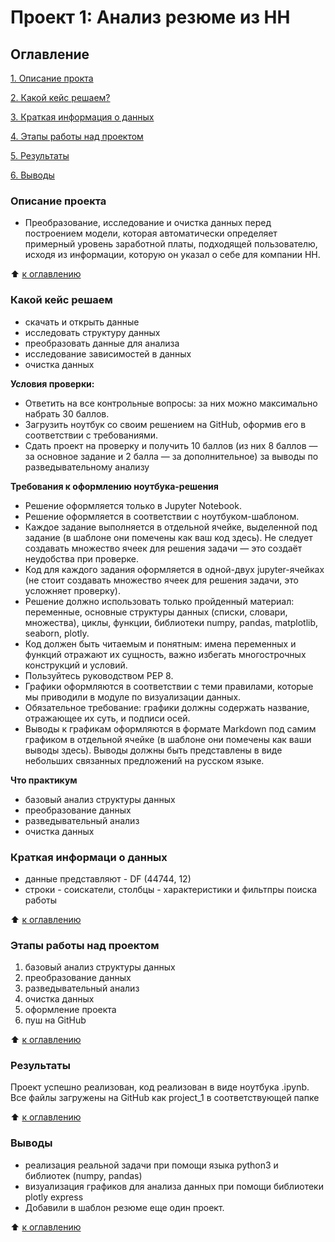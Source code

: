 # Проект 1: Анализ резюме из HH

## Оглавление
[1. Описание прокта](https://github.com/Good-PJ/sf_ds_practic/blob/main/project_1_data_analise_practice/README.md#Описание)


[2. Какой кейс решаем?](https://github.com/Good-PJ/sf_ds_practic/blob/main/project_1_data_analise_practice/README.md#Какой-кейс-решаем)

[3. Краткая информация о данных](https://github.com/Good-PJ/sf_ds_practic/blob/main/project_1_data_analise_practice/README.md#Краткая-информаци-о-данных)

[4. Этапы работы над проектом](https://github.com/Good-PJ/sf_ds_practic/blob/main/project_1_data_analise_practice/README.md#Этапы-работы-над-проектом)

[5. Результаты](https://github.com/Good-PJ/sf_ds_practic/blob/main/project_1_data_analise_practice/README.md#Результаты)

[6. Выводы](https://github.com/Good-PJ/sf_ds_practic/blob/main/project_1_data_analise_practice/README.md#Выводы)


### Описание проекта
- Преобразование, исследование и очистка данных перед построением модели, которая автоматически определяет примерный уровень заработной платы, подходящей пользователю, исходя из информации, которую он указал о себе для компании HH.

:arrow_up: [к оглавлению](https://github.com/Good-PJ/sf_ds_practic/blob/main/project_1_data_analise_practice/README.md#Оглавление)


### Какой кейс решаем
- скачать и открыть данные
- исследовать структуру данных
- преобразовать данные для анализа
- исследование зависимостей в данных
- очистка данных

**Условия проверки:**
- Ответить на все контрольные вопросы: за них можно максимально набрать 30 баллов.
- Загрузить ноутбук со своим решением на GitHub, оформив его в соответствии с требованиями.
- Сдать проект на проверку и получить 10 баллов (из них 8 баллов — за основное задание и 2 балла — за дополнительное) за выводы по разведывательному анализу

**Требования к оформлению ноутбука-решения**
- Решение оформляется только в Jupyter Notebook.
- Решение оформляется в соответствии с ноутбуком-шаблоном.
- Каждое задание выполняется в отдельной ячейке, выделенной под задание (в шаблоне они помечены как ваш код здесь). Не следует создавать множество ячеек для решения задачи — это создаёт неудобства при проверке.
- Код для каждого задания оформляется в одной-двух jupyter-ячейках (не стоит создавать множество ячеек для решения задачи, это усложняет проверку).
- Решение должно использовать только пройденный материал: переменные, основные структуры данных (списки, словари, множества), циклы, функции, библиотеки numpy, pandas, matplotlib, seaborn, plotly. 
- Код должен быть читаемым и понятным: имена переменных и функций отражают их сущность, важно избегать многострочных конструкций и условий.
- Пользуйтесь руководством PEP 8.
- Графики оформляются в соответствии с теми правилами, которые мы приводили в модуле по визуализации данных.
- Обязательное требование: графики должны содержать название, отражающее их суть, и подписи осей.
- Выводы к графикам оформляются в формате Markdown под самим графиком в отдельной ячейке (в шаблоне они помечены как ваши выводы здесь). Выводы должны быть представлены в виде небольших связанных предложений на русском языке.

**Что практикум**
- базовый анализ структуры данных
- преобразование данных
- разведывательный анализ
- очистка данных


### Краткая информаци о данных
- данные представляют - DF (44744, 12)
- строки - соискатели, столбцы - характеристики и фильтпры поиска работы

:arrow_up: [к оглавлению](https://github.com/Good-PJ/sf_ds_practic/blob/main/project_1_data_analise_practice/README.md#Оглавление)


### Этапы работы над проектом

1. базовый анализ структуры данных
2. преобразование данных
3. разведывательный анализ
4. очистка данных
5. оформление проекта 
6. пуш на GitHub

:arrow_up: [к оглавлению](https://github.com/Good-PJ/sf_ds_practic/blob/main/project_1_data_analise_practice/README.md#Оглавление)



### Результаты

Проект успешно реализован, код реализован в виде ноутбука .ipynb. Все файлы загружены на GitHub как project_1 в соответствующей папке

:arrow_up: [к оглавлению](https://github.com/Good-PJ/sf_ds_practic/blob/main/project_1_data_analise_practice/README.md#Оглавление)


### Выводы

- реализация реальной задачи при помощи языка python3 и библиотек (numpy, pandas)
- визуализация графиков для анализа данных при помощи библиотеки plotly express
- Добавили в шаблон резюме еще один проект.

:arrow_up: [к оглавлению](https://github.com/Good-PJ/sf_ds_practic/blob/main/project_1_data_analise_practice/README.md#Оглавление)

